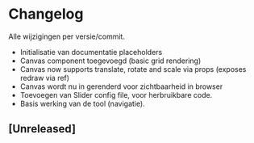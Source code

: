 # Changelog

Alle wijzigingen per versie/commit.

- Initialisatie van documentatie placeholders
- Canvas component toegevoegd (basic grid rendering)
- Canvas now supports translate, rotate and scale via props (exposes redraw via ref)
- Canvas wordt nu in <App> gerenderd voor zichtbaarheid in browser
- Toevoegen van Slider config file, voor herbruikbare code.
- Basis werking van de tool (navigatie).

## [Unreleased]
